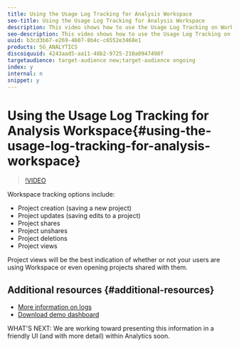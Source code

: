 ```yaml
---
title: Using the Usage Log Tracking for Analysis Workspace
seo-title: Using the Usage Log Tracking for Analysis Workspace
description: This video shows how to use the Usage Log Tracking on Workspace projects, which can help you better understand your users’ usage of Adobe Analytics.
seo-description: This video shows how to use the Usage Log Tracking on Workspace projects, which can help you better understand your users’ usage of Adobe Analytics.
uuid: b3cd3b67-e269-4607-8b4c-c6552e3468e1
products: SG_ANALYTICS
discoiquuid: 4243aad5-aa11-48b2-9725-210a0947498f
targetaudience: target-audience new;target-audience ongoing
index: y
internal: n
snippet: y
---
```


# Using the Usage Log Tracking for Analysis Workspace{#using-the-usage-log-tracking-for-analysis-workspace}

>[!VIDEO](https://video.tv.adobe.com/v/22922/?quality=12)

Workspace tracking options include:

* Project creation (saving a new project)
* Project updates (saving edits to a project)
* Project shares
* Project unshares
* Project deletions
* Project views

Project views will be the best indication of whether or not your users are using Workspace or even opening projects shared with them.

## Additional resources {#additional-resources}

* [More information on logs](https://marketing.adobe.com/resources/help/en_US/reference/logs.html)
* [Download demo dashboard](https://adobe.ly/2ygP5ws)

WHAT'S NEXT: We are working toward presenting this information in a friendly UI (and with more detail) within Analytics soon.
